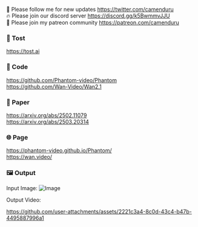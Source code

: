 🐣 Please follow me for new updates https://twitter.com/camenduru <br />
🔥 Please join our discord server https://discord.gg/k5BwmmvJJU <br />
🥳 Please join my patreon community https://patreon.com/camenduru <br />

###  🥪 Tost
https://tost.ai

### 🧬 Code
https://github.com/Phantom-video/Phantom <br />
https://github.com/Wan-Video/Wan2.1

### 📄 Paper
https://arxiv.org/abs/2502.11079 <br />
https://arxiv.org/abs/2503.20314

### 🌐 Page
https://phantom-video.github.io/Phantom/ <br />
https://wan.video/

### 🖼 Output

Input Image:
![Image](https://github.com/user-attachments/assets/f6eaf940-9c7e-46be-80bb-f1fa95789baf)

Output Video:

https://github.com/user-attachments/assets/2221c3a4-8c0d-43c4-b47b-4495887996a1
